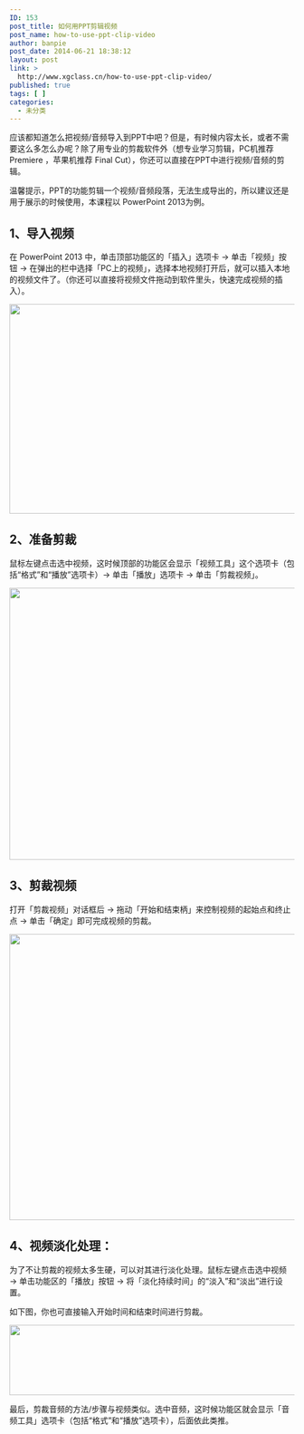 ```yaml
---
ID: 153
post_title: 如何用PPT剪辑视频
post_name: how-to-use-ppt-clip-video
author: banpie
post_date: 2014-06-21 18:38:12
layout: post
link: >
  http://www.xgclass.cn/how-to-use-ppt-clip-video/
published: true
tags: [ ]
categories:
  - 未分类
---
```

应该都知道怎么把视频/音频导入到PPT中吧？但是，有时候内容太长，或者不需要这么多怎么办呢？除了用专业的剪裁软件外（想专业学习剪辑，PC机推荐 Premiere ，苹果机推荐 Final Cut），你还可以直接在PPT中进行视频/音频的剪辑。

温馨提示，PPT的功能剪辑一个视频/音频段落，无法生成导出的，所以建议还是用于展示的时候使用，本课程以 PowerPoint 2013为例。

## 1、导入视频

在 PowerPoint 2013 中，单击顶部功能区的「插入」选项卡 → 单击「视频」按钮 → 在弹出的栏中选择「PC上的视频」，选择本地视频打开后，就可以插入本地的视频文件了。（你还可以直接将视频文件拖动到软件里头，快速完成视频的插入）。

<img class="alignnone size-full wp-image-700" src="http://www.xgclass.cn/wp-content/uploads/2018/11/0-24.jpg" width="720" height="370" alt="" />

## 2、准备剪裁

鼠标左键点击选中视频，这时候顶部的功能区会显示「视频工具」这个选项卡（包括“格式”和“播放”选项卡）→ 单击「播放」选项卡 → 单击「剪裁视频」。

<img class="alignnone size-full wp-image-701" src="http://www.xgclass.cn/wp-content/uploads/2018/11/0-25.jpg" width="720" height="480" alt="" />

## 3、剪裁视频

打开「剪裁视频」对话框后 → 拖动「开始和结束柄」来控制视频的起始点和终止点 → 单击「确定」即可完成视频的剪裁。

<img class="alignnone size-full wp-image-702" src="http://www.xgclass.cn/wp-content/uploads/2018/11/0-26.jpg" width="900" height="505" alt="" />

## 4、视频淡化处理：

为了不让剪裁的视频太多生硬，可以对其进行淡化处理。鼠标左键点击选中视频 → 单击功能区的「播放」按钮 → 将「淡化持续时间」的“淡入”和“淡出”进行设置。

如下图，你也可直接输入开始时间和结束时间进行剪裁。

<img class="alignnone size-full wp-image-703" src="http://www.xgclass.cn/wp-content/uploads/2018/11/0-27.jpg" width="720" height="124" alt="" />

最后，剪裁音频的方法/步骤与视频类似。选中音频，这时候功能区就会显示「音频工具」选项卡（包括“格式”和“播放”选项卡），后面依此类推。